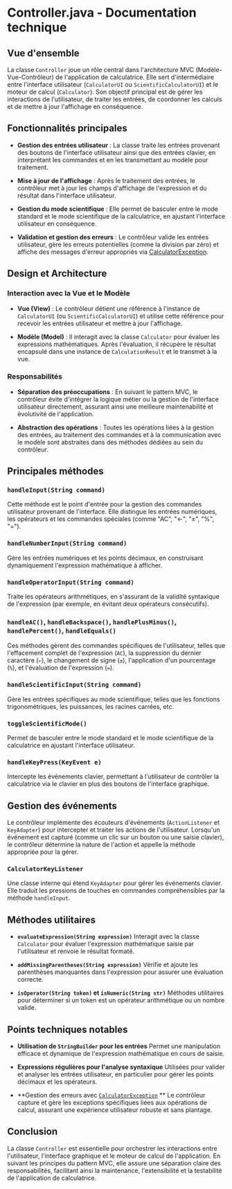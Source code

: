 # Controller.java - Documentation technique

## Vue d'ensemble
La classe `Controller` joue un rôle central dans l'architecture MVC (Modèle-Vue-Contrôleur) de l'application de calculatrice. Elle sert d'intermédiaire entre l'interface utilisateur (`CalculatorUI` ou `ScientificCalculatorUI`) et le moteur de calcul (`Calculator`). Son objectif principal est de gérer les interactions de l'utilisateur, de traiter les entrées, de coordonner les calculs et de mettre à jour l'affichage en conséquence.

## Fonctionnalités principales

- **Gestion des entrées utilisateur** : La classe traite les entrées provenant des boutons de l'interface utilisateur ainsi que des entrées clavier, en interprétant les commandes et en les transmettant au modèle pour traitement.
  
- **Mise à jour de l'affichage** : Après le traitement des entrées, le contrôleur met à jour les champs d'affichage de l'expression et du résultat dans l'interface utilisateur.

- **Gestion du mode scientifique** : Elle permet de basculer entre le mode standard et le mode scientifique de la calculatrice, en ajustant l'interface utilisateur en conséquence.

- **Validation et gestion des erreurs** : Le contrôleur valide les entrées utilisateur, gère les erreurs potentielles (comme la division par zéro) et affiche des messages d'erreur appropriés via [CalculatorException](calculatorException.md).

## Design et Architecture

### Interaction avec la Vue et le Modèle
- **Vue (View)** : Le contrôleur détient une référence à l'instance de `CalculatorUI` (ou `ScientificCalculatorUI`) et utilise cette référence pour recevoir les entrées utilisateur et mettre à jour l'affichage.
  
- **Modèle (Model)** : Il interagit avec la classe `Calculator` pour évaluer les expressions mathématiques. Après l'évaluation, il récupère le résultat encapsulé dans une instance de `CalculationResult` et le transmet à la vue.

### Responsabilités
- **Séparation des préoccupations** : En suivant le pattern MVC, le contrôleur évite d'intégrer la logique métier ou la gestion de l'interface utilisateur directement, assurant ainsi une meilleure maintenabilité et évolutivité de l'application.
  
- **Abstraction des opérations** : Toutes les opérations liées à la gestion des entrées, au traitement des commandes et à la communication avec le modèle sont abstraites dans des méthodes dédiées au sein du contrôleur.

## Principales méthodes

### `handleInput(String command)`
Cette méthode est le point d'entrée pour la gestion des commandes utilisateur provenant de l'interface. Elle distingue les entrées numériques, les opérateurs et les commandes spéciales (comme "AC", "←", "±", "%", "=").

### `handleNumberInput(String command)`
Gère les entrées numériques et les points décimaux, en construisant dynamiquement l'expression mathématique à afficher.

### `handleOperatorInput(String command)`
Traite les opérateurs arithmétiques, en s'assurant de la validité syntaxique de l'expression (par exemple, en évitant deux opérateurs consécutifs).

### `handleAC()`, `handleBackspace()`, `handlePlusMinus()`, `handlePercent()`, `handleEquals()`
Ces méthodes gèrent des commandes spécifiques de l'utilisateur, telles que l'effacement complet de l'expression (`AC`), la suppression du dernier caractère (`←`), le changement de signe (`±`), l'application d'un pourcentage (`%`), et l'évaluation de l'expression (`=`).

### `handleScientificInput(String command)`
Gère les entrées spécifiques au mode scientifique, telles que les fonctions trigonométriques, les puissances, les racines carrées, etc.

### `toggleScientificMode()`
Permet de basculer entre le mode standard et le mode scientifique de la calculatrice en ajustant l'interface utilisateur.

### `handleKeyPress(KeyEvent e)`
Intercepte les événements clavier, permettant à l'utilisateur de contrôler la calculatrice via le clavier en plus des boutons de l'interface graphique.

## Gestion des événements

Le contrôleur implémente des écouteurs d'événements (`ActionListener` et `KeyAdapter`) pour intercepter et traiter les actions de l'utilisateur. Lorsqu'un événement est capturé (comme un clic sur un bouton ou une saisie clavier), le contrôleur détermine la nature de l'action et appelle la méthode appropriée pour la gérer.

### `CalculatorKeyListener`
Une classe interne qui étend `KeyAdapter` pour gérer les événements clavier. Elle traduit les pressions de touches en commandes compréhensibles par la méthode `handleInput`.

## Méthodes utilitaires

- **`evaluateExpression(String expression)`**
  Interagit avec la classe `Calculator` pour évaluer l'expression mathématique saisie par l'utilisateur et renvoie le résultat formaté.

- **`addMissingParentheses(String expression)`**
  Vérifie et ajoute les parenthèses manquantes dans l'expression pour assurer une évaluation correcte.

- **`isOperator(String token)` et `isNumeric(String str)`**
  Méthodes utilitaires pour déterminer si un token est un opérateur arithmétique ou un nombre valide.

## Points techniques notables

- **Utilisation de `StringBuilder` pour les entrées**
  Permet une manipulation efficace et dynamique de l'expression mathématique en cours de saisie.

- **Expressions régulières pour l'analyse syntaxique**
  Utilisées pour valider et analyser les entrées utilisateur, en particulier pour gérer les points décimaux et les opérateurs.

- **Gestion des erreurs avec [`CalculatorException`](calculatorException.md) **
  Le contrôleur capture et gère les exceptions spécifiques liées aux opérations de calcul, assurant une expérience utilisateur robuste et sans plantage.

## Conclusion

La classe `Controller` est essentielle pour orchestrer les interactions entre l'utilisateur, l'interface graphique et le moteur de calcul de l'application. En suivant les principes du pattern MVC, elle assure une séparation claire des responsabilités, facilitant ainsi la maintenance, l'extensibilité et la testabilité de l'application de calculatrice.